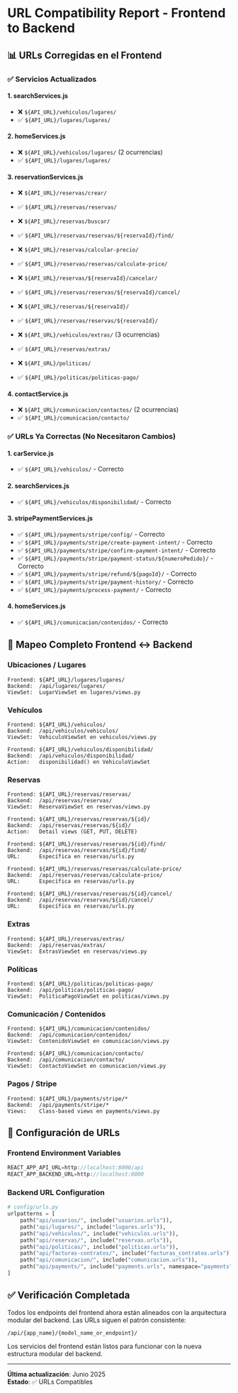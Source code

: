 # URL Compatibility Report - Frontend to Backend

## 📊 **URLs Corregidas en el Frontend**

### ✅ **Servicios Actualizados**

#### 1. **searchServices.js**

- ❌ `${API_URL}/vehiculos/lugares/`
- ✅ `${API_URL}/lugares/lugares/`

#### 2. **homeServices.js**

- ❌ `${API_URL}/vehiculos/lugares/` (2 ocurrencias)
- ✅ `${API_URL}/lugares/lugares/`

#### 3. **reservationServices.js**

- ❌ `${API_URL}/reservas/crear/`
- ✅ `${API_URL}/reservas/reservas/`

- ❌ `${API_URL}/reservas/buscar/`
- ✅ `${API_URL}/reservas/reservas/${reservaId}/find/`

- ❌ `${API_URL}/reservas/calcular-precio/`
- ✅ `${API_URL}/reservas/reservas/calculate-price/`

- ❌ `${API_URL}/reservas/${reservaId}/cancelar/`
- ✅ `${API_URL}/reservas/reservas/${reservaId}/cancel/`

- ❌ `${API_URL}/reservas/${reservaId}/`
- ✅ `${API_URL}/reservas/reservas/${reservaId}/`

- ❌ `${API_URL}/vehiculos/extras/` (3 ocurrencias)
- ✅ `${API_URL}/reservas/extras/`

- ❌ `${API_URL}/politicas/`
- ✅ `${API_URL}/politicas/politicas-pago/`

#### 4. **contactService.js**

- ❌ `${API_URL}/comunicacion/contactos/` (2 ocurrencias)
- ✅ `${API_URL}/comunicacion/contacto/`

### ✅ **URLs Ya Correctas (No Necesitaron Cambios)**

#### 1. **carService.js**

- ✅ `${API_URL}/vehiculos/` - Correcto

#### 2. **searchServices.js**

- ✅ `${API_URL}/vehiculos/disponibilidad/` - Correcto

#### 3. **stripePaymentServices.js**

- ✅ `${API_URL}/payments/stripe/config/` - Correcto
- ✅ `${API_URL}/payments/stripe/create-payment-intent/` - Correcto
- ✅ `${API_URL}/payments/stripe/confirm-payment-intent/` - Correcto
- ✅ `${API_URL}/payments/stripe/payment-status/${numeroPedido}/` - Correcto
- ✅ `${API_URL}/payments/stripe/refund/${pagoId}/` - Correcto
- ✅ `${API_URL}/payments/stripe/payment-history/` - Correcto
- ✅ `${API_URL}/payments/process-payment/` - Correcto

#### 4. **homeServices.js**

- ✅ `${API_URL}/comunicacion/contenidos/` - Correcto

## 🎯 **Mapeo Completo Frontend ↔ Backend**

### **Ubicaciones / Lugares**

```
Frontend: ${API_URL}/lugares/lugares/
Backend:  /api/lugares/lugares/
ViewSet:  LugarViewSet en lugares/views.py
```

### **Vehículos**

```
Frontend: ${API_URL}/vehiculos/
Backend:  /api/vehiculos/vehiculos/
ViewSet:  VehiculoViewSet en vehiculos/views.py

Frontend: ${API_URL}/vehiculos/disponibilidad/
Backend:  /api/vehiculos/disponibilidad/
Action:   disponibilidad() en VehiculoViewSet
```

### **Reservas**

```
Frontend: ${API_URL}/reservas/reservas/
Backend:  /api/reservas/reservas/
ViewSet:  ReservaViewSet en reservas/views.py

Frontend: ${API_URL}/reservas/reservas/${id}/
Backend:  /api/reservas/reservas/${id}/
Action:   Detail views (GET, PUT, DELETE)

Frontend: ${API_URL}/reservas/reservas/${id}/find/
Backend:  /api/reservas/reservas/${id}/find/
URL:      Específica en reservas/urls.py

Frontend: ${API_URL}/reservas/reservas/calculate-price/
Backend:  /api/reservas/reservas/calculate-price/
URL:      Específica en reservas/urls.py

Frontend: ${API_URL}/reservas/reservas/${id}/cancel/
Backend:  /api/reservas/reservas/${id}/cancel/
URL:      Específica en reservas/urls.py
```

### **Extras**

```
Frontend: ${API_URL}/reservas/extras/
Backend:  /api/reservas/extras/
ViewSet:  ExtrasViewSet en reservas/views.py
```

### **Políticas**

```
Frontend: ${API_URL}/politicas/politicas-pago/
Backend:  /api/politicas/politicas-pago/
ViewSet:  PoliticaPagoViewSet en politicas/views.py
```

### **Comunicación / Contenidos**

```
Frontend: ${API_URL}/comunicacion/contenidos/
Backend:  /api/comunicacion/contenidos/
ViewSet:  ContenidoViewSet en comunicacion/views.py

Frontend: ${API_URL}/comunicacion/contacto/
Backend:  /api/comunicacion/contacto/
ViewSet:  ContactoViewSet en comunicacion/views.py
```

### **Pagos / Stripe**

```
Frontend: ${API_URL}/payments/stripe/*
Backend:  /api/payments/stripe/*
Views:    Class-based views en payments/views.py
```

## 🔧 **Configuración de URLs**

### **Frontend Environment Variables**

```javascript
REACT_APP_API_URL=http://localhost:8000/api
REACT_APP_BACKEND_URL=http://localhost:8000
```

### **Backend URL Configuration**

```python
# config/urls.py
urlpatterns = [
    path("api/usuarios/", include("usuarios.urls")),
    path("api/lugares/", include("lugares.urls")),
    path("api/vehiculos/", include("vehiculos.urls")),
    path("api/reservas/", include("reservas.urls")),
    path("api/politicas/", include("politicas.urls")),
    path("api/facturas-contratos/", include("facturas_contratos.urls")),
    path("api/comunicacion/", include("comunicacion.urls")),
    path("api/payments/", include("payments.urls", namespace="payments")),
]
```

## ✅ **Verificación Completada**

Todos los endpoints del frontend ahora están alineados con la arquitectura modular del backend. Las URLs siguen el patrón consistente:

```
/api/{app_name}/{model_name_or_endpoint}/
```

Los servicios del frontend están listos para funcionar con la nueva estructura modular del backend.

---

**Última actualización**: Junio 2025  
**Estado**: ✅ URLs Compatibles
